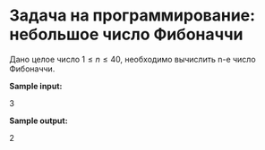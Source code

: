 # Задача на программирование: небольшое число Фибоначчи

Дано целое число $1≤n≤40$, необходимо вычислить n-е число Фибоначчи.

**Sample input:**

3

**Sample output:**

2
